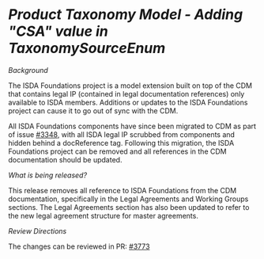 # _Product Taxonomy Model - Adding "CSA" value in TaxonomySourceEnum_

_Background_

The ISDA Foundations project is a model extension built on top of the CDM that contains legal IP (contained in legal documentation references) only available to ISDA members. Additions or updates to the ISDA Foundations project can cause it to go out of sync with the CDM.

All ISDA Foundations components have since been migrated to CDM as part of issue [#3348](https://github.com/finos/common-domain-model/issues/3348), with all ISDA legal IP scrubbed from components and hidden behind a docReference tag. Following this migration, the ISDA Foundations project can be removed and all references in the CDM documentation should be updated.

_What is being released?_

This release removes all reference to ISDA Foundations from the CDM documentation, specifically in the Legal Agreements and Working Groups sections. The Legal Agreements section has also been updated to refer to the new legal agreement structure for master agreements.

_Review Directions_

The changes can be reviewed in PR: [#3773](https://github.com/finos/common-domain-model/pull/3773)


